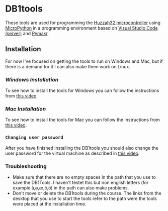 # DB1tools

These tools are used for programming the [Huzzah32 microcontroller](https://www.adafruit.com/product/3591) using [MicroPython](https://micropython.org) in a programming environment based on [Visual Studio Code (server)](https://code.visualstudio.com/docs/remote/vscode-server) and [Pymakr](https://github.com/pycom/Pymakr).

## Installation
For now I've focused on getting the tools to run on Windows and Mac, but if there is a demand for it I can also make them work on Linux.

### *Windows Installation*
To see how to install the tools for Windows you can follow the instructions from [this video](https://youtu.be/MTzwws2-q_M "DB1tools Windows installaltion").

### *Mac Installation*
To see how to install the tools for Mac you can follow the instructions from [this video](https://youtu.be/m7bj76Hva9c "DB1tools Mac installaltion").

### `Changing user password`
After you have finished installing the DB1tools you should also change the user password for the virtual machine as described in [this video](https://youtu.be/s227ded1QQM).

### Troubleshooting
* Make sure that there are no empty spaces in the path that you use to save the DB1Tools. I haven't testet this but non english letters (for example å,ø,æ,õ,ö) in the path can also make problems.
* Don't move or delete the DB1tools during the course. The links from the desktop that you use to start the tools refer to the path were the tools were placed at the installation time.
